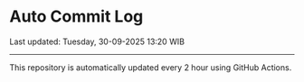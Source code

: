 # Auto Commit Log

Last updated: Tuesday, 30-09-2025 13:20 WIB

---

This repository is automatically updated every 2 hour using GitHub Actions.
